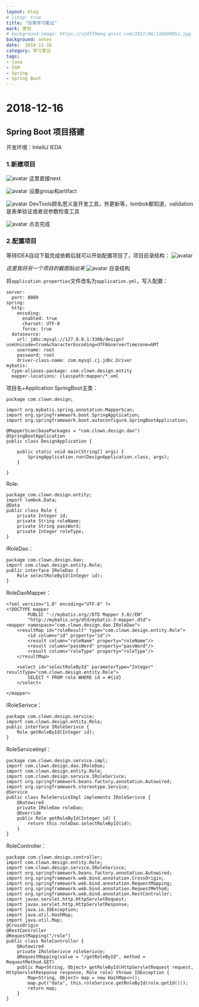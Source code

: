 ```yaml
---
layout: blog
# istop: true
title: "日常学习笔记"
mark: 原创
# background-image: https://o243f9mnq.qnssl.com/2017/06/116099051.jpg
background: notes
date:  2018-12-16
category: 学习笔记
tags:
- java
- SSM
- Spring
- Spring Boot
---
```


# 2018-12-16
## Spring Boot 项目搭建
开发环境：IntelliJ IEDA
### 1.新建项目
![avatar](/style/images/2018-12-16-img/2018-12-16-img-01.png)
这里直接next

![avatar](/style/images/2018-12-16-img/2018-12-16-img-02.png)
设置group和artifact

![avatar](/style/images/2018-12-16-img/2018-12-16-img-03.png)
DevTools顾名思义是开发工具，热更新等，lombok都知道，validation是表单验证或者说参数检查工具

![avatar](/style/images/2018-12-16-img/2018-12-16-img-04.png)
点击完成

### 2.配置项目
等待IDEA自动下载完成依赖后就可以开始配置项目了，项目目录结构：
![avatar](/style/images/2018-12-16-img/2018-12-16-img-05.png)

_这里我将另一个项目的截图贴出来_
![avatar](/style/images/2018-12-16-img/2018-12-16-img-06.png)
目录结构

将`application.properties`文件改名为`application.yml`，写入配置：
```
server:
  port: 8080
spring:
  http:
    encoding:
      enabled: true
      charset: UTF-8
      force: true
  datasource:
    url: jdbc:mysql://127.0.0.1:3306/design?useUnicode=true&characterEncoding=UTF8&serverTimezone=GMT
    username: root
    password: root
    driver-class-name: com.mysql.cj.jdbc.Driver
mybatis:
  type-aliases-package: com.clown.design.entity
  mapper-locations: classpath:mapper/*.xml
```

项目名+Application SpringBoot主类：
```
package com.clown.design;

import org.mybatis.spring.annotation.MapperScan;
import org.springframework.boot.SpringApplication;
import org.springframework.boot.autoconfigure.SpringBootApplication;

@MapperScan(basePackages = "com.clown.design.dao")
@SpringBootApplication
public class DesignApplication {

    public static void main(String[] args) {
        SpringApplication.run(DesignApplication.class, args);
    }

}
```

Role:
```
package com.clown.design.entity;
import lombok.Data;
@Data
public class Role {
    private Integer id;
    private String roleName;
    private String passWord;
    private Integer roleType;
}
```

IRoleDao：
```
package com.clown.design.dao;
import com.clown.design.entity.Role;
public interface IRoleDao {
    Role selectRoleById(Integer id);
}
```

RoleDaoMapper：
```
<?xml version="1.0" encoding="UTF-8" ?>
<!DOCTYPE mapper
        PUBLIC "-//mybatis.org//DTD Mapper 3.0//EN"
        "http://mybatis.org/dtd/mybatis-3-mapper.dtd">
<mapper namespace="com.clown.design.dao.IRoleDao">
    <resultMap id="roleResult" type="com.clown.design.entity.Role">
        <id column="id" property="id"/>
        <result column="roleName" property="roleName"/>
        <result column="passWord" property="passWord"/>
        <result column="roleType" property="roleType"/>
    </resultMap>

    <select id="selectRoleById" parameterType="Integer" resultType="com.clown.design.entity.Role">
        SELECT * FROM role WHERE id = #{id}
    </select>

</mapper>
```

IRoleSerivce：
```
package com.clown.design.service;
import com.clown.design.entity.Role;
public interface IRoleSerivce {
    Role getRoleById(Integer id);
}
```

RoleServiceImpl：
```
package com.clown.design.service.impl;
import com.clown.design.dao.IRoleDao;
import com.clown.design.entity.Role;
import com.clown.design.service.IRoleSerivce;
import org.springframework.beans.factory.annotation.Autowired;
import org.springframework.stereotype.Service;
@Service
public class RoleServiceImpl implements IRoleSerivce {
    @Autowired
    private IRoleDao roleDao;
    @Override
    public Role getRoleById(Integer id) {
        return this.roleDao.selectRoleById(id);
    }
}
```

RoleController：
```
package com.clown.design.controller;
import com.clown.design.entity.Role;
import com.clown.design.service.IRoleSerivce;
import org.springframework.beans.factory.annotation.Autowired;
import org.springframework.web.bind.annotation.CrossOrigin;
import org.springframework.web.bind.annotation.RequestMapping;
import org.springframework.web.bind.annotation.RequestMethod;
import org.springframework.web.bind.annotation.RestController;
import javax.servlet.http.HttpServletRequest;
import javax.servlet.http.HttpServletResponse;
import java.io.IOException;
import java.util.HashMap;
import java.util.Map;
@CrossOrigin
@RestController
@RequestMapping("/role")
public class RoleController {
    @Autowired
    private IRoleSerivce roleSerivce;
    @RequestMapping(value = "/getRoleById", method = RequestMethod.GET)
    public Map<String, Object> getRoleById(HttpServletRequest request, HttpServletResponse response, Role role) throws IOException {
        Map<String, Object> map = new HashMap<>();
        map.put("data", this.roleSerivce.getRoleById(role.getId()));
        return map;
    }
}
```






